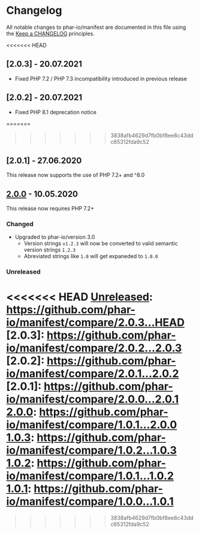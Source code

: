 # Changelog

All notable changes to phar-io/manifest are documented in this file using the [Keep a CHANGELOG](http://keepachangelog.com/) principles.

<<<<<<< HEAD
## [2.0.3] - 20.07.2021

- Fixed PHP 7.2 / PHP 7.3 incompatibility introduced in previous release

## [2.0.2] - 20.07.2021

- Fixed PHP 8.1 deprecation notice

=======
>>>>>>> 3838afb4629d7fb0bf8ee8c43ddc65312fda9c52
## [2.0.1] - 27.06.2020

This release now supports the use of PHP 7.2+ and ^8.0

## [2.0.0] - 10.05.2020

This release now requires PHP 7.2+

### Changed

- Upgraded to phar-io/version 3.0
    - Version strings `v1.2.3` will now be converted to valid semantic version strings `1.2.3`
    - Abreviated strings like `1.0` will get expaneded to `1.0.0`  

### Unreleased

<<<<<<< HEAD
[Unreleased]: https://github.com/phar-io/manifest/compare/2.0.3...HEAD
[2.0.3]: https://github.com/phar-io/manifest/compare/2.0.2...2.0.3
[2.0.2]: https://github.com/phar-io/manifest/compare/2.0.1...2.0.2
[2.0.1]: https://github.com/phar-io/manifest/compare/2.0.0...2.0.1
[2.0.0]: https://github.com/phar-io/manifest/compare/1.0.1...2.0.0
[1.0.3]: https://github.com/phar-io/manifest/compare/1.0.2...1.0.3
[1.0.2]: https://github.com/phar-io/manifest/compare/1.0.1...1.0.2
[1.0.1]: https://github.com/phar-io/manifest/compare/1.0.0...1.0.1
=======
[Unreleased]: https://github.com/phar-io/version/compare/2.0.0...HEAD
[2.0.0]: https://github.com/phar-io/version/compare/1.0.1...2.0.0
[1.0.3]: https://github.com/phar-io/version/compare/1.0.2...1.0.3
[1.0.2]: https://github.com/phar-io/version/compare/1.0.1...1.0.2
[1.0.1]: https://github.com/phar-io/version/compare/1.0.0...1.0.1
>>>>>>> 3838afb4629d7fb0bf8ee8c43ddc65312fda9c52
